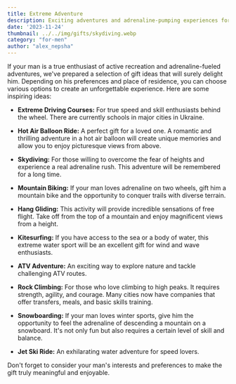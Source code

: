 ```yaml
---
title: Extreme Adventure
description: Exciting adventures and adrenaline-pumping experiences for men who crave adventure.
date: '2023-11-24'
thumbnail: ../../img/gifts/skydiving.webp
category: "for-men"
author: "alex_nepsha"
---
```


If your man is a true enthusiast of active recreation and adrenaline-fueled adventures, we've prepared a selection of gift ideas that will surely delight him. Depending on his preferences and place of residence, you can choose various options to create an unforgettable experience. Here are some inspiring ideas:

- **Extreme Driving Courses:** For true speed and skill enthusiasts behind the wheel. There are currently schools in major cities in Ukraine.

- **Hot Air Balloon Ride:** A perfect gift for a loved one. A romantic and thrilling adventure in a hot air balloon will create unique memories and allow you to enjoy picturesque views from above.

- **Skydiving:** For those willing to overcome the fear of heights and experience a real adrenaline rush. This adventure will be remembered for a long time.

- **Mountain Biking:** If your man loves adrenaline on two wheels, gift him a mountain bike and the opportunity to conquer trails with diverse terrain.

- **Hang Gliding:** This activity will provide incredible sensations of free flight. Take off from the top of a mountain and enjoy magnificent views from a height.

- **Kitesurfing:** If you have access to the sea or a body of water, this extreme water sport will be an excellent gift for wind and wave enthusiasts.

- **ATV Adventure:** An exciting way to explore nature and tackle challenging ATV routes.

- **Rock Climbing:** For those who love climbing to high peaks. It requires strength, agility, and courage. Many cities now have companies that offer transfers, meals, and basic skills training.

- **Snowboarding:** If your man loves winter sports, give him the opportunity to feel the adrenaline of descending a mountain on a snowboard. It's not only fun but also requires a certain level of skill and balance.

- **Jet Ski Ride:** An exhilarating water adventure for speed lovers.

Don't forget to consider your man's interests and preferences to make the gift truly meaningful and enjoyable.
